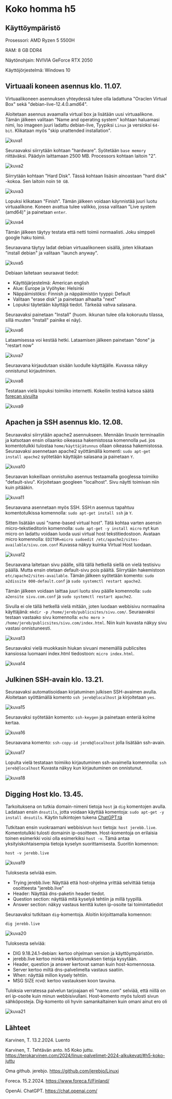 # Koko homma h5

## Käyttöympäristö

Prosessori: AMD Ryzen 5 5500H

RAM: 8 GB DDR4

Näytönohjain: NVIVIA GeForce RTX 2050

Käyttöjörjestelmä: Windows 10

## Virtuaali koneen asennus klo. 11.07.

Virtuaalikoneen asennuksen yhteydessä tulee olla ladattuna "Oraclen Virtual Box" sekä "debian-live-12.4.0.amd64".

Aloitetaan asennus avaamalla virtual box ja lisätään uusi virtuaalikone. Tämän jälkeen valitaan "Name and operating system" kohtaan haluamasi nimi, Iso imageen juuri ladattu debian-live, Tyypiksi `Linux` ja versioksi `64-bit`. Klikataan myös "skip unattended installation".

![kuva1](Photos/h51.png) 

Seuraavaksi siirrytään kohtaan "hardware". Syötetään `base memory` riittäväksi. Päädyin laittamaan 2500 MB. Processors kohtaan laitoin "2". 

![kuva2](Photos/h52.png) 

Siirrytään kohtaan "Hard Disk". Tässä kohtaan lisäsin ainoastaan "hard disk" -kokoa. Sen laitoin noin `50 GB`.

![kuva3](Photos/h53.png) 

Lopuksi klikataan "Finish". Tämän jälkeen voidaan käynnistää juuri luotu virtuaalikone. Koneen avattua tulee valikko, jossa valitaan "Live system (amd64)" ja painetaan `enter`. 

![kuva4](Photos/startti.png) 

Tämän jälkeen täytyy testata että netti toimii normaalisti. Joku simppeli google haku toimii. 

Seuraavana täytyy ladat debian virtuaalikoneen sisällä, joten klikataan "install debian" ja valitaan "launch anyway".

![kuva5](Photos/h54.png) 

Debiaan laitetaan seuraavat tiedot:

- Käyttöjärjestelmä: American english
- Alue: Europe ja Vyöhyke: Helsinki
- Näppäimistöksi: Finnish ja näppäimistön tyyppi: Default
- Valitaan "erase disk" ja painetaan alhaalta "next"
- Lopuksi täytetään käyttäjä tiedot. Tärkeää vahva salasana.

Seuraavaksi painetaan "Install" (huom. ikkunan tulee olla kokoruutu tilassa, sillä muuten "Install" painike ei näy).

![kuva6](Photos/debilataus.png) 

Lataamisessa voi kestää hetki. Lataamisen jälkeen painetaan "done" ja "restart now"

![kuva7](Photos/restart2.png)

Seuraavana kirjaudutaan sisään luodulle käyttäjälle. Kuvassa näkyy onnistunut kirjautminen.

![kuva8](Photos/kirjautuminen.png) 

Testataan vielä lopuksi toimiiko internetti. Kokeilin testinä katsoa säätä [forecan sivuilta](https://www.foreca.fi/Finland/) 

![kuva9](Photos/testi2.png) 

## Apachen ja SSH asennus klo. 12.08.

Seuraavaksi siirrytään apache2 asennukseen. Mennään linuxin terminaaliin ja katsotaan ensin ollaanko oikeassa hakemistossa komennolla `pwd`. jos komentotulkki tulostaa `home/käyttäjätunnus` ollaan oikeassa hakemistossa. Seuraavaksi asennetaan apache2 syöttämällä komenti: `sudo apt-get install apache2` syötetään käyttäjän salasana ja painetaan `Y`.

![kuva10](Photos/apache2asennus.png) 

Seuraavan kokeillaan onnistuiko asennus testaamalla googlessa toimiiko "default-sivu". Kirjoitetaan googleen "localhost". Sivu näytti toimivan niin kuin pitääkin.

![kuva11](Photos/default.png) 

Seuraavana asennetaan myös SSH. SSH:n asennus tapahtuu komentotulkissa komennolla: `sudo apt-get install ssh` ja `Y`. 

Sitten lisätään uusi "name-based virtual host". Tätä kohtaa varten asensin micro-tekstieditorin komennolla: `sudo apt-get -y install micro` nyt kun micro on ladattu voidaan luoda uusi virtual host tekstitiedostoon. Avataan micro komennolla: `EDITOR=micro sudoedit /etc/apache2/sites-available/sivu.com.conf` Kuvassa näkyy kuinka Virtual Host luodaan. 

![kuva12](Photos/VirtualHost.png) 

Seuraavana laitetaan sivu päälle, sillä tällä hetkellä siellä on vielä testisivu päällä. Mutta ensin otetaan default-sivu pois päältä. Siirrytään hakemistoon `etc/apache2/sites-available`. Tämän jälkeen syötetään komento: `sudo a2dissite 000-default.conf` ja `sudo systemctl restart apache2`.

Tämän jälkeen voidaan laittaa juuri luotu sivu päälle komennolla: `sudo a2ensite sivu.com.conf` ja `sudo systemctl restart apache2`. 

Sivulla ei ole tällä hetkellä vielä mitään, joten luodaan webbisivu normaalina käyttäjänä: `mkdir -p /home/jereb/publicsites/sivu.com/`. Seuraavaksi testaan vastaako sivu komennolla: `echo moro > /home/jereb/publicsites/sivu.com/index.html`. Niin kuin kuvasta näkyy sivu vastasi onnistuneesti.

![kuva13](Photos/testi3.png) 

Seuraavaksi vielä muokkasin hiukan sivuani menemällä publicsites kansiossa luomaani index.html tiedostoon: `micro index.html`. 

![kuva14](Photos/kotisivu.png) 


## Julkinen SSH-avain klo. 13.21.

Seuraavaksi automatisoidaan kirjatuminen julkisen SSH-avaimen avulla. Aloitetaan syöttämällä komento `ssh jereb@localhost` ja kirjoitetaan `yes`.

![kuva15](Photos/ssh.png)

Seuraavaksi syötetään komento: `ssh-keygen` ja painetaan enteriä kolme kertaa. 

![kuva16](Photos/keygen.png) 

Seuraavana komento: `ssh-copy-id jereb@localhost` jolla lisätään ssh-avain. 

![kuva17](Photos/sshid.png) 

Lopulta vielä testataan toimiiko kirjautuminen ssh-avaimella komennolla: `ssh jereb@localhost` Kuvasta näkyy kun kirjautuminen on onnistunut.

![kuva18](Photos/sshlogin.png) 

## Digging Host klo. 13.45.

Tarkoituksena on tutkia domain-nimeni tietoja `host` ja `dig` komentojen avulla. Ladataan ensin `dnsutils`, jotta voidaan käyttää komentoja: `sudo apt-get -y install dnsutils`. Käytin tulkintojen tukena [ChatGPT:tä](https://chat.openai.com/)

Tutkitaan ensin vuokraamani webbisivun `host` tietoja: `host jerebb.live`. Komentotulkki tulosti domainin ip-osoitteen. Host-komentoja on erilaisia toinen esimerkki voisi olla esimerkiksi `host -v`. Tämä antaa yksityiskohtaisempia tietoja kyselyn suorittamisesta. Suoritin komennon: 

    host -v jerebb.live

![kuva19](Photos/hostv.png) 

Tuloksesta selviää esim.

- Trying jerebb.live: Näyttää että host-ohjelma yrittää selvittää tietoja osoitteesta "jerebb.live"
- Header: Näyttää dns-paketin header tiedot.
- Question section: näyttää mitä kyselyä tehtiin ja millä tyypillä.
- Answer section: näkyy vastaus kenttä kuten ip-osoite tai toimintatiedot

Seuraavaksi tutkitaan `dig`-komentoja. Aloitin kirjoittamalla komennon: 

    dig jerebb.live

![kuva20](Photos/dig.png) 

Tuloksesta selviää:

- DIG 9.18.24.1-debian: kertoo ohjelman version ja käyttöympäristön.
- jerebb.live kertoo minkä verkkotunnuksen tietoja kysytään.
- Header, question ja answer kertovat saman kuin host-komennossa.
- Server kertoo miltä dns-palvelimelta vastaus saatiin.
- When: näyttää millon kysely tehtiin.
- MSG SIZE rcvd: kertoo vastauksen koon tavuina.


Tuloksia verratessa palvelun tarjoajaan eli "name.com" selviää, että niillä on eri ip-osoite kuin minun webbisivullani. Host-komento myös tulosti sivun sähköposteja. Dig-komento oli hyvin samankaltainen kuin omani ainut ero oli 

![kuva21](Photos/digname.png) 

  ## Lähteet

  Karvinen, T. 13.2.2024. Luento
  
  Karvinen, T. Tehtävän anto. h5 Koko juttu. https://terokarvinen.com/2024/linux-palvelimet-2024-alkukevat/#h5-koko-juttu

  Oma github. jerebjo. https://github.com/jerebjo/Linuxi

  Foreca. 15.2.2024. https://www.foreca.fi/Finland/

  OpenAi. ChatGPT. https://chat.openai.com/

  
